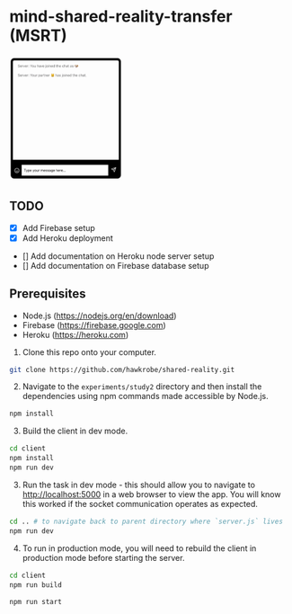 # mind-shared-reality-transfer (MSRT)

<p float="left">
  <img src="client/src/assets/chat_demo.gif" width="200" />
</p>

## TODO

- [x] Add Firebase setup
- [x] Add Heroku deployment
- [] Add documentation on Heroku node server setup
- [] Add documentation on Firebase database setup

## Prerequisites

- Node.js (<https://nodejs.org/en/download>)
- Firebase (<https://firebase.google.com>)
- Heroku (<https://heroku.com>)

1. Clone this repo onto your computer.

```bash
git clone https://github.com/hawkrobe/shared-reality.git
```

2. Navigate to the `experiments/study2` directory and then install the dependencies using npm commands made accessible by Node.js.

```bash
npm install
```

3. Build the client in dev mode.

```bash
cd client
npm install
npm run dev
```

3. Run the task in dev mode - this should allow you to navigate to <http://localhost:5000> in a web browser to view the app. You will know this worked if the socket communication operates as expected.

```bash
cd .. # to navigate back to parent directory where `server.js` lives
npm run dev
```

4. To run in production mode, you will need to rebuild the client in production mode before starting the server.

```bash
cd client
npm run build
```

```bash
npm run start
```
